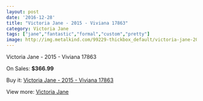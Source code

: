 ```yaml
---
layout: post
date: '2016-12-28'
title: "Victoria Jane - 2015 - Viviana 17863"
category: Victoria Jane
tags: ["jane","fantastic","formal","custom","pretty"]
image: http://img.metalkind.com/99229-thickbox_default/victoria-jane-2015-viviana-17863.jpg
---
```

Victoria Jane - 2015 - Viviana 17863

On Sales: **$366.99**
<a href="https://www.metalkind.com/en/victoria-jane/22870-victoria-jane-2015-viviana-17863.html"><amp-img layout="responsive" width="600" height="600" src="//img.metalkind.com/99229-thickbox_default/victoria-jane-2015-viviana-17863.jpg" alt="Victoria Jane - 2015 - Viviana 17863 0" /></a>
<a href="https://www.metalkind.com/en/victoria-jane/22870-victoria-jane-2015-viviana-17863.html"><amp-img layout="responsive" width="600" height="600" src="//img.metalkind.com/99231-thickbox_default/victoria-jane-2015-viviana-17863.jpg" alt="Victoria Jane - 2015 - Viviana 17863 1" /></a>
<a href="https://www.metalkind.com/en/victoria-jane/22870-victoria-jane-2015-viviana-17863.html"><amp-img layout="responsive" width="600" height="600" src="//img.metalkind.com/99233-thickbox_default/victoria-jane-2015-viviana-17863.jpg" alt="Victoria Jane - 2015 - Viviana 17863 2" /></a>

Buy it: [Victoria Jane - 2015 - Viviana 17863](https://www.metalkind.com/en/victoria-jane/22870-victoria-jane-2015-viviana-17863.html "Victoria Jane - 2015 - Viviana 17863")

View more: [Victoria Jane](https://www.metalkind.com/en/197-victoria-jane "Victoria Jane")